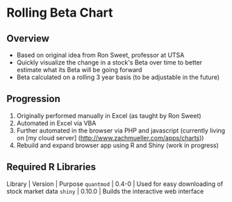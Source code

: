 # Rolling Beta Chart

## Overview
- Based on original idea from Ron Sweet, professor at UTSA
- Quickly visualize the change in a stock's Beta over time to better estimate what its Beta will be going forward
- Beta calculated on a rolling 3 year basis (to be adjustable in the future)

## Progression
1. Originally performed manually in Excel (as taught by Ron Sweet)
2. Automated in Excel via VBA
3. Further automated in the browser via PHP and javascript (currently living on [my cloud server] (http://www.zachmueller.com/apps/charts))
4. Rebuild and expand browser app using R and Shiny (work in progress)

## Required R Libraries
Library | Version | Purpose
`quantmod` | 0.4-0 | Used for easy downloading of stock market data
`shiny` | 0.10.0 | Builds the interactive web interface